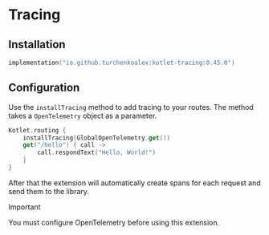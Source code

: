 # Tracing

## Installation

```kotlin
implementation("io.github.turchenkoalex:kotlet-tracing:0.45.0")
```

## Configuration

Use the `installTracing` method to add tracing to your routes. The method takes a `OpenTelemetry` object as a parameter.

```kotlin
Kotlet.routing {
    installTracing(GlobalOpenTelemetry.get())
    get("/hello") { call ->
        call.respondText("Hello, World!")
    }
}
```

After that the extension will automatically create spans for each request and send them to the library.

> [!IMPORTANT]  
> You must configure OpenTelemetry before using this extension.

